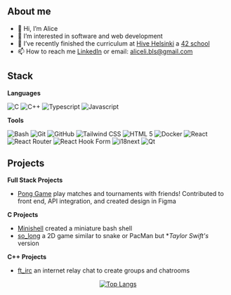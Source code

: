 <h2 align="left" >About me</h2>

- 👋 Hi, I’m Alice
- 👀 I’m interested in software and web development
- 🌱 I’ve recently finished the curriculum at [Hive Helsinki](https://www.hive.fi/en/) a [42 school](https://42.fr/en/homepage/)
- 📫 How to reach me [LinkedIn](www.linkedin.com/in/alicelimaunumaki) or email: aliceli.bls@gmail.com

<!---
allihive/allihive is a ✨ special ✨ repository because its `README.md` (this file) appears on your GitHub profile.
You can click the Preview link to take a look at your changes.
--->

<h2 align="left" >Stack</h2>
<b>Languages</b>

![C](https://img.shields.io/badge/C-A8B9CC.svg?style=for-the-badge&logo=C&logoColor=black)
![C++](https://img.shields.io/badge/C++-00599C.svg?style=for-the-badge&logo=C++&logoColor=white)
![Typescript](https://img.shields.io/badge/TypeScript-3178C6.svg?style=for-the-badge&logo=TypeScript&logoColor=white)
![Javascript](https://img.shields.io/badge/JavaScript-F7DF1E.svg?style=for-the-badge&logo=JavaScript&logoColor=black)

<b>Tools</b>

![Bash](https://img.shields.io/badge/GNU%20Bash-4EAA25.svg?style=for-the-badge&logo=GNU-Bash&logoColor=white)
![Git](https://img.shields.io/badge/Git-F05032.svg?style=for-the-badge&logo=Git&logoColor=white)
![GitHub](https://img.shields.io/badge/GitHub-181717.svg?style=for-the-badge&logo=GitHub&logoColor=white)
![Tailwind CSS](https://img.shields.io/badge/Tailwind%20CSS-06B6D4.svg?style=for-the-badge&logo=Tailwind-CSS&logoColor=white)
![HTML 5](https://img.shields.io/badge/HTML5-E34F26.svg?style=for-the-badge&logo=HTML5&logoColor=white)
![Docker](https://img.shields.io/badge/Docker-2496ED.svg?style=for-the-badge&logo=Docker&logoColor=white)
![React](https://img.shields.io/badge/React-61DAFB.svg?style=for-the-badge&logo=React&logoColor=black)
![React Router](https://img.shields.io/badge/React%20Router-CA4245.svg?style=for-the-badge&logo=React-Router&logoColor=white)
![React Hook Form](https://img.shields.io/badge/React%20Hook%20Form-EC5990.svg?style=for-the-badge&logo=React-Hook-Form&logoColor=white)
![i18next](https://img.shields.io/badge/i18next-26A69A.svg?style=for-the-badge&logo=i18next&logoColor=white)
![Qt](https://img.shields.io/badge/Qt-41CD52.svg?style=for-the-badge&logo=Qt&logoColor=white)

<h2>Projects</h2>
<b>Full Stack Projects </b>

  - [Pong Game](https://github.com/allihive/ft_transcendence) play matches and tournaments with friends! Contributed to front end, API integration, and created design in Figma

<b>C Projects</b>
  - [Minishell](https://github.com/allihive/minishell) created a miniature bash shell
  - [so_long](https://github.com/allihive/so_long) a 2D game similar to snake or PacMan but **Taylor Swift's* version
    
<b>C++ Projects</b>
  - [ft_irc](https://github.com/allihive/ft_irc) an internet relay chat to create groups and chatrooms

<div align="center">
  
[![Top Langs](https://github-readme-stats.vercel.app/api/top-langs/?username=allihive&layout=pie)](https://github.com/allihive/github-readme-stats)
</div>

</div>

</div>
